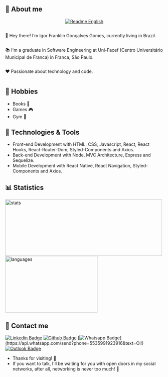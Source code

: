 ## 💬 About me

<div align="center">
  
  [![Readme English](https://img.shields.io/badge/Readme-EN--US-success?style=for-the-badge)](https://github.com/igorfggomes/igorfggomes/blob/master/README.md)
  
</div>

<div align="center" style="display:flex;flex-wrap:wrap;" >
  <p align="left">
   👋 Hey there! I’m Igor Franklin Gonçalves Gomes, currently living in Brazil.
  </p>
  
  <p align="left"> 
   📚 I'm a graduate in Software Engineering at Uni-Facef (Centro Universitário Municipal de Franca) in Franca, São Paulo.
  </p>
  
  <p align="left"> 
   ❤️ Passionate about technology and code.
  </p>
</div>

## 💙 Hobbies

- Books 📖
- Games 🎮
- Gym 💪

## 💼 Technologies & Tools

- Front-end Development with HTML, CSS, Javascript, React, React Hooks, React-Router-Dom, Styled-Components and Axios.
- Back-end Development with Node, MVC Architecture, Express and Sequelize.
- Mobile Development with React Native, React Navigation, Styled-Components and Axios.

## 📊 Statistics

<div style="display:flex;flex-wrap:wrap;">
  <img align="center" height="180rem" width="500rem" src="https://github-readme-stats.vercel.app/api?username=igorfggomes&hide=issues,contribs&include_all_commits=true&show_icons=true&count_private=true" alt="stats" title="stats"/>
  <img align="center" height="180rem" width="294rem" src="https://github-readme-stats.vercel.app/api/top-langs/?username=igorfggomes&layout=compact&langs_count=6&hide=ruby,makefile,starlark,c%2B%2B,Objective-C%2B%2B" alt="languages" title="languages"/>
</div>

## 📓 Contact me

[![Linkedin Badge](https://img.shields.io/badge/-igorfggomes-blue?style=flat-square&logo=Linkedin&logoColor=white&link=https://www.linkedin.com/in/igorfggomes/)](https://www.linkedin.com/in/igorfggomes/)
[![Github Badge](https://img.shields.io/badge/-igorfggomes-000?style=flat-square&logo=Github&logoColor=white&link=https://github.com/igorfggomes)](https://github.com/igorfggomes)
[![Whatsapp Badge](https://img.shields.io/badge/-WhatsApp-4CA143?style=flat-square&labelColor=4CA143&logo=whatsapp&logoColor=white&link=https://api.whatsapp.com/send?phone=5535991923916&text=Oi!)](https://api.whatsapp.com/send?phone=5535991923916&text=Oi!)
[![Outlook Badge](https://img.shields.io/badge/-igor.fggomes@hotmail.com-0078d4?style=flat-square&logo=microsoft-outlook&logoColor=white&link=mailto:igor.fggomes@hotmail.com)](mailto:igor.fggomes@hotmail.com)

- Thanks for visiting! 👋
- If you want to talk, I'll be waiting for you with open doors in my social networks, after all, networking is never too much! 🚀
